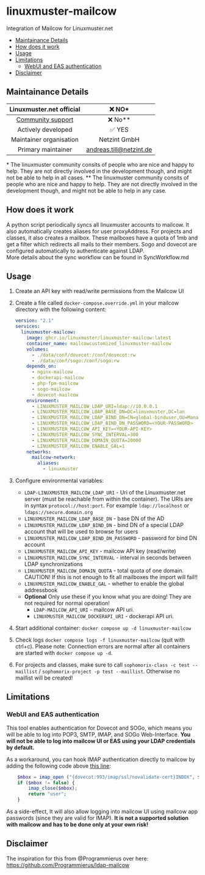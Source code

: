 # linuxmuster-mailcow

Integration of Mailcow for Linuxmuster.net

- [Maintainance Details](#maintainance-details)
- [How does it work](#how-does-it-work)
- [Usage](#usage)
- [Limitations](#limitations)
  - [WebUI and EAS authentication](#webui-and-eas-authentication)
- [Disclaimer](#disclaimer)

## Maintainance Details

|             Linuxmuster.net official             |         ❌ NO\*         |
| :----------------------------------------------: | :---------------------: |
| [Community support](https://ask.linuxmuster.net) |        ❌ No\*\*        |
|                Actively developed                |         ✅ YES          |
|             Maintainer organisation              |      Netzint GmbH       |
|                Primary maintainer                | andreas.till@netzint.de |

\* The linuxmuster community consits of people who are nice and happy to help. They are not directly involved in the development though, and might not be able to help in all cases.
\*\* The linuxmuster community consits of people who are nice and happy to help. They are not directly involved in the development though, and might not be able to help in any case.

## How does it work

A python script periodically syncs all linuxmuster accounts to mailcow. It also automatically creates aliases for user proxyAddress.
For projects and classes, it also creates a mailbox. These mailboxes have a quota of 1mb and get a filter which redirects all mails to their members.
Sogo and dovecot are configured automatically to authenticate against LDAP.  
More details about the sync workflow can be found in SyncWorkflow.md

## Usage

1. Create an API key with read/write permissions from the Mailcow UI
2. Create a file called `docker-compose.override.yml` in your mailcow directory with the following content:

   ```yaml
   version: "2.1"
   services:
     linuxmuster-mailcow:
       image: ghcr.io/linuxmuster/linuxmuster-mailcow:latest
       container_name: mailcowcustomized_linuxmuster-mailcow
       volumes:
         - ./data/conf/dovecot:/conf/dovecot:rw
         - ./data/conf/sogo:/conf/sogo:rw
       depends_on:
         - nginx-mailcow
         - dockerapi-mailcow
         - php-fpm-mailcow
         - sogo-mailcow
         - dovecot-mailcow
       environment:
         - LINUXMUSTER_MAILCOW_LDAP_URI=ldap://10.0.0.1
         - LINUXMUSTER_MAILCOW_LDAP_BASE_DN=DC=linuxmuster,DC=lan
         - LINUXMUSTER_MAILCOW_LDAP_BIND_DN=CN=global-binduser,OU=Management,OU=GLOBAL,DC=linuxmuster,DC=lan
         - LINUXMUSTER_MAILCOW_LDAP_BIND_DN_PASSWORD=<YOUR-PASSWORD>
         - LINUXMUSTER_MAILCOW_API_KEY=<YOUR-API-KEY>
         - LINUXMUSTER_MAILCOW_SYNC_INTERVAL=300
         - LINUXMUSTER_MAILCOW_DOMAIN_QUOTA=20000
         - LINUXMUSTER_MAILCOW_ENABLE_GAL=1
       networks:
         mailcow-network:
           aliases:
             - linuxmuster
   ```

3. Configure environmental variables:

   - `LDAP-LINUXMUSTER_MAILCOW_LDAP_URI` - Uri of the Linuxmuster.net server (must be reachable from within the container). The URIs are in syntax `protocol://host:port`. For example `ldap://localhost` or `ldaps://secure.domain.org`
   - `LINUXMUSTER_MAILCOW_LDAP_BASE_DN` - base DN of the AD
   - `LINUXMUSTER_MAILCOW_LDAP_BIND_DN` - bind DN of a special LDAP account that will be used to browse for users
   - `LINUXMUSTER_MAILCOW_LDAP_BIND_DN_PASSWORD` - password for bind DN account
   - `LINUXMUSTER_MAILCOW_API_KEY` - mailcow API key (read/write)
   - `LINUXMUSTER_MAILCOW_SYNC_INTERVAL` - interval in seconds between LDAP synchronizations
   - `LINUXMUSTER_MAILCOW_DOMAIN_QUOTA` - total quota of one domain. CAUTION! If this is not enough to fit all mailboxes the import will fail!!
   - `LINUXMUSTER_MAILCOW_ENABLE_GAL` - whether to enable the global addressbook
   - **Optional** Only use these if you know what you are doing! They are not required for normal operation!
     - `LDAP-MAILCOW_API_URI` - mailcow API uri.
     - `LINUXMUSTER_MAILCOW_DOCKERAPI_URI` - dockerapi API uri.

4. Start additional container: `docker compose up -d linuxmuster-mailcow`
5. Check logs `docker compose logs -f linuxmuster-mailcow` (quit with ctrl+c). Please note: Connection errors are normal after all containers are started with `docker compose up -d`.
6. For projects and classes, make sure to call `sophomorix-class -c test --maillist` / `sophomorix-project -p test --maillist`. Otherwise no maillist will be created!

## Limitations

### WebUI and EAS authentication

This tool enables authentication for Dovecot and SOGo, which means you will be able to log into POP3, SMTP, IMAP, and SOGo Web-Interface. **You will not be able to log into mailcow UI or EAS using your LDAP credentials by default.**

As a workaround, you can hook IMAP authentication directly to mailcow by adding the following code above [this line](https://github.com/mailcow/mailcow-dockerized/blob/48b74d77a0c39bcb3399ce6603e1ad424f01fc3e/data/web/inc/functions.inc.php#L608):

```php
    $mbox = imap_open ("{dovecot:993/imap/ssl/novalidate-cert}INBOX", $user, $pass);
    if ($mbox != false) {
        imap_close($mbox);
        return "user";
    }
```

As a side-effect, It will also allow logging into mailcow UI using mailcow app passwords (since they are valid for IMAP). **It is not a supported solution with mailcow and has to be done only at your own risk!**

## Disclaimer

The inspiration for this from @Programmierus over here: https://github.com/Programmierus/ldap-mailcow
